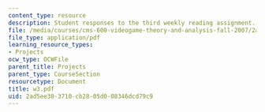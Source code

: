 ```yaml
---
content_type: resource
description: Student responses to the third weekly reading assignment.
file: /media/courses/cms-600-videogame-theory-and-analysis-fall-2007/2ad5ee303710cb2805d008346dcd79c9_w3.pdf
file_type: application/pdf
learning_resource_types:
- Projects
ocw_type: OCWFile
parent_title: Projects
parent_type: CourseSection
resourcetype: Document
title: w3.pdf
uid: 2ad5ee30-3710-cb28-05d0-08346dcd79c9
---
```

